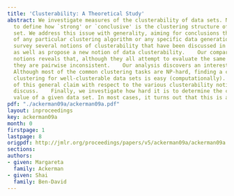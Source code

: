 ```yaml
---
title: 'Clusterability: A Theoretical Study'
abstract: We investigate measures of the clusterability of data sets. Namely, ways
  to define how `strong' or `conclusive' is the clustering structure of a given data
  set. We address this issue with generality, aiming for conclusions that apply regardless
  of any particular clustering algorithm or any specific data generation  model.    We
  survey several notions of clusterability that have been discussed in the literature,
  as well as propose a new notion of data clusterability.    Our comparison of these
  notions reveals that, although they all attempt to evaluate the same intuitive property,
  they are pairwise inconsistent.    Our analysis discovers an interesting phenomenon;
  Although most of the common clustering tasks are NP-hard, finding a close-to-optimal
  clustering for well-clusterable data sets is easy (computationally). We prove instances
  of this general claim with respect to the various clusterability notions that we
  discuss.    Finally, we investigate how hard it is to determine the clusterability
  value of a given data set. In most cases, it turns out that this is an NP-hard problem.
pdf: "./ackerman09a/ackerman09a.pdf"
layout: inproceedings
key: ackerman09a
month: 0
firstpage: 1
lastpage: 8
origpdf: http://jmlr.org/proceedings/papers/v5/ackerman09a/ackerman09a.pdf
sections: 
authors:
- given: Margareta
  family: Ackerman
- given: Shai
  family: Ben-David
---
```

